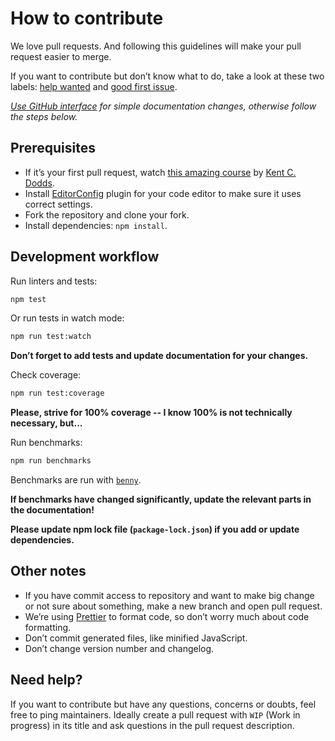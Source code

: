 # How to contribute

We love pull requests. And following this guidelines will make your pull request easier to merge.

If you want to contribute but don’t know what to do, take a look at these two labels: [help wanted](https://github.com/msanguineti/fude/issues?q=is%3Aissue+is%3Aopen+label%3A%22help+wanted%22) and [good first issue](https://github.com/msanguineti/fude/issues?q=is%3Aissue+is%3Aopen+label%3A%22good+first+issue%22).

_[Use GitHub interface](https://blog.sapegin.me/all/open-source-for-everyone/) for simple documentation changes, otherwise follow the steps below._

## Prerequisites

- If it’s your first pull request, watch [this amazing course](http://makeapullrequest.com/) by [Kent C. Dodds](https://twitter.com/kentcdodds).
- Install [EditorConfig](https://editorconfig.org/) plugin for your code editor to make sure it uses correct settings.
- Fork the repository and clone your fork.
- Install dependencies: `npm install`.

## Development workflow

Run linters and tests:

```sh
npm test
```

Or run tests in watch mode:

```sh
npm run test:watch
```

**Don’t forget to add tests and update documentation for your changes.**

Check coverage:

```sh
npm run test:coverage
```

**Please, strive for 100% coverage -- I know 100% is not technically necessary, but...**

Run benchmarks:

```sh
npm run benchmarks
```

Benchmarks are run with [`benny`](https://npmjs.com/package/benny).

**If benchmarks have changed significantly, update the relevant parts in the documentation!**

**Please update npm lock file (`package-lock.json`) if you add or update dependencies.**

## Other notes

- If you have commit access to repository and want to make big change or not sure about something, make a new branch and open pull request.
- We’re using [Prettier](https://github.com/prettier/prettier) to format code, so don’t worry much about code formatting.
- Don’t commit generated files, like minified JavaScript.
- Don’t change version number and changelog.

## Need help?

If you want to contribute but have any questions, concerns or doubts, feel free to ping maintainers. Ideally create a pull request with `WIP` (Work in progress) in its title and ask questions in the pull request description.
